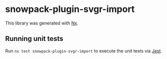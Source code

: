 # snowpack-plugin-svgr-import

This library was generated with [Nx](https://nx.dev).

## Running unit tests

Run `nx test snowpack-plugin-svgr-import` to execute the unit tests via [Jest](https://jestjs.io).

